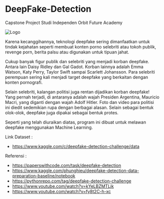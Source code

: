 # DeepFake-Detection

Capstone Project Studi Independen Orbit Future Academy

![Logo](https://cdn.tmpo.co/data/2019/12/27/id_901175/901175_720.jpg)

  Karena kecanggihannya, teknologi deepfake sering dimanfaatkan untuk tindak kejahatan seperti membuat konten porno selebriti atau tokoh publik, revenge porn, berita palsu atau digunakan untuk tipuan jahat.


  Cukup banyak figur publik dan selebriti yang menjadi korban deepfake. Antara lain Daisy Ridley dan Gal Gadot. Korban lainnya adalah Emma Watson, Katy Perry, Taylor Swift sampai Scarlett Johansson. Para selebriti perempuan sering kali menjadi target deepfake yang berkaitan dengan konten pornografi.


  Selain selebriti, kalangan politisi juga rentan dijadikan korban deepfake! Yang pernah terjadi, di antaranya adalah wajah Presiden Argentina, Mauricio Macri, yang diganti dengan wajah Adolf Hitler. Foto dan video para politisi ini diedit sedemikian rupa dengan berbagai alasan. Selain sebagai bentuk olok-olok, deepfake juga dipakai sebagai bentuk protes. 


  Seperti yang telah diuraikan diatas, program ini dibuat untuk melawan deepfake menggunakan Machine Learning.
  
  
Link Dataset  : 
- https://www.kaggle.com/c/deepfake-detection-challenge/data


Referensi     : 
- https://paperswithcode.com/task/deepfake-detection
- https://www.kaggle.com/phunghieu/deepfake-detection-data-preparation-baseline/notebook
- https://pythonrepo.com/tag/deepfake-detection-challenge
- https://www.youtube.com/watch?v=kYeLBZMTLjk
- https://www.youtube.com/watch?v=fy8t2C-h-xc
